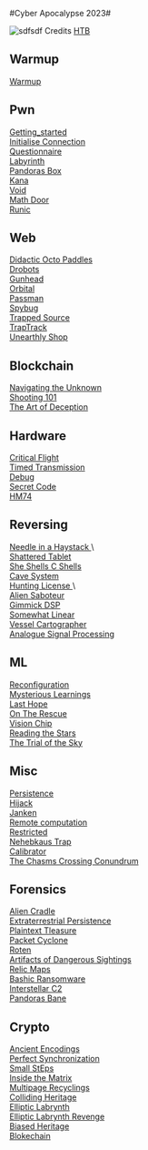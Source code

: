 #Cyber Apocalypse 2023#

![sdfsdf](./CyberApocalyseBanner.jpg)
Credits [HTB](http://ctf.hackthebox.com)

## Warmup
[Warmup <sanitycheck>](warmup/warmup/README.md)

## Pwn

[Getting_started <very easy>](pwn/getting_started/README.md)\
[Initialise Connection <very easy>](pwn/initialise_connection/README.md)\
[Questionnaire <very easy>](pwn/questionnaire/README.md)\
[Labyrinth <easy>](pwn/labyrinth/README.md)\
[Pandoras Box <easy>](pwn/pandoras_box/README.md)\
[Kana <medium>](pwn/kana/README.md)\
[Void <medium>](pwn/void/README.md)\
[Math Door <hard>](pwn/math_door/README.md)\
[Runic <insane>](pwn/runic/README.md)

## Web

[Didactic Octo Paddles <medium>](web/didactic_octo_paddles/README.md)\
[Drobots <very easy>](web/drobots/README.md)\
[Gunhead <very easy>](web/gunhead/README.md)\
[Orbital <easy>](web/orbital/README.md)\
[Passman <easy>](web/passman/README.md)\
[Spybug <medium>](web/spybug/README.md)\
[Trapped Source <very easy>](web/trapped_source/README.md)\
[TrapTrack <hard>](web/traptrack/README.md)\
[Unearthly Shop <hard>](web/unearthly_shop/README.md)

## Blockchain

[Navigating the Unknown <very easy>](blockchain/navigation_the_unknown/README.md)\
[Shooting 101 <very easy>](blockchain/shooting_101/README.md)\
[The Art of Deception <easy>](blockchain/the_art_of_deception/README.md)

## Hardware

[Critical Flight <very easy>](hardware/critical_flight/README.md)\
[Timed Transmission <very easy>](hardware/timed_transmission/README.md)\
[Debug <easy>](hardware/debug/README.md)\
[Secret Code <easy>](hardware/secret_code/README.md)\
[HM74 <medium>](hardware/hm74/README.md)

## Reversing

[Needle in a Haystack <very easy>](reversing/needle_in_a_haystack/README.md)\	
[Shattered Tablet <very easy>](reversing/shattered_tablet/README.md)\
[She Shells C Shells <very easy>](reversing/she_shells_c_shells/README.md)\
[Cave System <easy>](reversing/cave_system/README.md)\
[Hunting License <easy>](reversing/hunting_license/README.md)\	
[Alien Saboteur <medium>](reversing/alien_saboteur/README.md)\
[Gimmick DSP <medium>](reversing/gimmick_dsp/README.md)\
[Somewhat Linear <hard>](reversing/somewhat_linear/README.md)\
[Vessel Cartographer <hard>](reversing/vessel_cartographer/README.md)\
[Analogue Signal Processing <insane>](reversing/analogue_signal_processing/README.md)

## ML

[Reconfiguration <very easy>](ml/reconfiguration/README.md)\
[Mysterious Learnings <easy>](ml/mysterious_learnings/README.md)\
[Last Hope <medium>](ml/last_hope/README.md)\
[On The Rescue <medium>](ml/on_the_rescue/README.md)\
[Vision Chip <medium>](ml/vision_chip/README.md)\
[Reading the Stars <hard>](ml/reading_the_stars/README.md)\
[The Trial of the Sky <insane>](ml/the_trial_of_the_sky/README.md)

## Misc

[Persistence <very easy>](misc/persistence/README.md)\
[Hijack <easy>](misc/hijack/README.md)\
[Janken <easy>](misc/janken/README.md)\
[Remote computation <easy>](misc/remote_computation/README.md)\
[Restricted <easy>](misc/restricted/README.md)\
[Nehebkaus Trap <medium>](misc/nehebkaus_trap/README.md)\
[Calibrator <hard>](misc/calibrator/README.md)\
[The Chasms Crossing Conundrum <hard>](misc/the_chasms_crossing_conundrum/README.md)

## Forensics

[Alien Cradle <very easy>](forensics/alien_cradle/README.md)\
[Extraterrestrial Persistence <very easy>](forensics/extraterrestrial_persistence/README.md)\
[Plaintext Tleasure <very easy>](forensics/plaintext_tleasure/README.md)\
[Packet Cyclone <easy>](forensics/packet_cyclone/README.md)\
[Roten <easy>](forensics/roten/README.md)\
[Artifacts of Dangerous Sightings <medium>](forensics/artifacts_of_dangerous_sightings/README.md)\
[Relic Maps <medium>](forensics/relic_maps/README.md)\
[Bashic Ransomware <hard>](forensics/bashic_ransomware/README.md)\
[Interstellar C2 <hard>](forensics/interstellar_c2/README.md)\
[Pandoras Bane <insane>](forensics/pandoras_bane/README.md)

## Crypto

[Ancient Encodings <very easy>](crypto/ancient_encodings/README.md)\
[Perfect Synchronization <very easy>](crypto/perfect_synchronization/README.md)\
[Small StEps <very easy>](crypto/small_steps/README.md)\
[Inside the Matrix <easy>](crypto/inside_the_matrix/README.md)\
[Multipage Recyclings <easy>](crypto/multipage_recyclings/README.md)\
[Colliding Heritage <medium>](crypto/colliding_heritage/README.md)\
[Elliptic Labrynth <medium>](crypto/elliptic_labrynth/README.md)\
[Elliptic Labrynth Revenge <medium>](crypto/elliptic_labrynth_revenge/README.md)\
[Biased Heritage <hard>](crypto/biased_heritage/README.md)\
[Blokechain <insane>](crypto/blokechain/README.md)